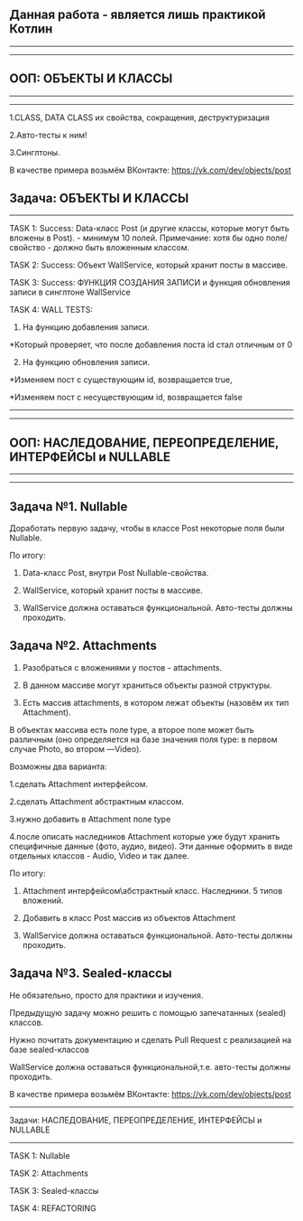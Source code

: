 Данная работа - является лишь практикой Котлин
--
_____________________________________
_____________________________________

ООП: ОБЪЕКТЫ И КЛАССЫ
--
_____________________________________
_____________________________________

1.CLASS, DATA CLASS их свойства, сокращения, деструктуризация

2.Aвто-тесты к ним! 

3.Синглтоны.

В качестве примера возьмём ВКонтакте: https://vk.com/dev/objects/post

Задача: ОБЪЕКТЫ И КЛАССЫ
--
_______________________________________________________________________________
TASK 1: Success: Data-класс Post (и другие классы, которые могут быть вложены в Post). - минимум 10 полей.
Примечание: хотя бы одно поле/свойство - должно быть вложенным классом.

TASK 2: Success: Объект WallService, который хранит посты в массиве. 


TASK 3: Success: ФУНКЦИЯ СОЗДАНИЯ ЗАПИСИ и функция обновления записи в синглтоне WallService


TASK 4: WALL TESTS:


 1. На функцию добавления записи.
 
  *Который проверяет, что после добавления поста id стал отличным от 0
 
 2. На функцию обновления записи.
 
  *Изменяем пост с существующим id, возвращается true,
  
  *Изменяем пост с несуществующим id, возвращается false
_____________________________________
_____________________________________

  ООП: НАСЛЕДОВАНИЕ, ПЕРЕОПРЕДЕЛЕНИЕ, ИНТЕРФЕЙСЫ и NULLABLE
--
_____________________________________
_____________________________________

Задача №1. Nullable
--
Доработать первую задачу, чтобы в классе Post некоторые поля были Nullable.

По итогу:

1. Data-класс Post, внутри Post Nullable-свойства.


2. WallService, который хранит посты в массиве.


3. WallService должна оставаться функциональной. Авто-тесты должны проходить.



Задача №2. Attachments
--
1. Разобраться с вложениями у постов - attachments.


2. В данном массиве могут храниться объекты разной структуры.


3. Есть массив attachments, в котором лежат объекты (назовём их тип Attachment). 


В объектах массива есть поле type, а второе поле может быть различным (оно определяется на базе значения поля type: в первом случае Photo, во втором —Video).

Возможны два варианта:

1.сделать Attachment интерфейсом.

2.сделать Attachment абстрактным классом.

3.нужно добавить в Attachment поле type

4.после описать наследников Attachment которые уже будут хранить специфичные данные (фото, аудио, видео).
Эти данные оформить в виде отдельных классов - Audio, Video и так далее. 


По итогу: 

1. Attachment интерфейсом\абстрактный класс. Наследники. 5 типов вложений.


2. Добавить в класс Post массив из объектов Attachment


3. WallService должна оставаться функциональной. Авто-тесты должны проходить.

Задача №3. Sealed-классы
--

Не обязательно, просто для практики и изучения.

Предыдущую задачу можно решить с помощью запечатанных (sealed) классов.


Нужно почитать документацию и сделать Pull Request с реализацией на базе sealed-классов


WallService должна оставаться функциональной,т.е. авто-тесты должны проходить.

В качестве примера возьмём ВКонтакте: https://vk.com/dev/objects/post
_______________________________________________________________________________
Задачи: НАСЛЕДОВАНИЕ, ПЕРЕОПРЕДЕЛЕНИЕ, ИНТЕРФЕЙСЫ и NULLABLE
_______________________________________________________________________________
TASK 1: Nullable


TASK 2: Attachments


TASK 3: Sealed-классы

TASK 4: REFACTORING

